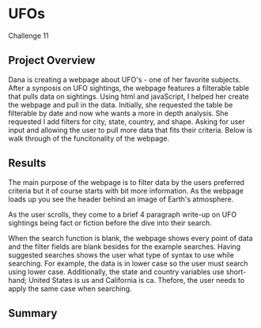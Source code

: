 # UFOs
  Challenge 11

## Project Overview
Dana is creating a webpage about UFO's - one of her favorite subjects. After a synposis on UFO sightings, the webpage features a filterable table that pulls data on sightings. Using html and javaScript, I helped her create the webpage and pull in the data. Initially, she requested the table be filterable by date and now whe wants a more in depth analysis. She requested I add filters for city, state, country, and shape. Asking for user input and allowing the user to pull more data that fits their criteria. Below is walk through of the funcitonality of the webpage.

## Results
The main purpose of the webpage is to filter data by the users preferred criteria but it of course starts with bit more information. As the webpage loads up you see the header behind an image of Earth's atmosphere.

As the user scrolls, they come to a brief 4 paragraph write-up on UFO sightings being fact or fiction before the dive into their search. 

When the search function is blank, the webpage shows every point of data and the filter fields are blank besides for the example searches. Having suggested searches shows the user what type of syntax to use while searching. For example, the data is in lower case so the user must search using lower case. Additionally, the state and country variables use short-hand; United States is us and California is ca. Thefore, the user needs to apply the same case when searching. 

## Summary
